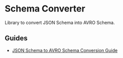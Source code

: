 # Schema Converter

Library to convert JSON Schema into AVRO Schema.


## Guides
* [JSON Schema to AVRO Schema Conversion Guide](/guides/json-to-avro-guide.md)
